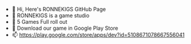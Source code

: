 - 👋 Hi, Here's RONNEKIGS GitHub Page
- 👀 RONNEKIGS is a game studio
- 🌱 5 Games Full roll out
- 💞️ Download our game in Google Play Store
- 📫 https://play.google.com/store/apps/dev?id=5108671078667556041

<!---
RONNEKIGS/RONNEKIGS is a ✨ special ✨ repository because its `README.md` (this file) appears on your GitHub profile.
You can click the Preview link to take a look at your changes.
--->
